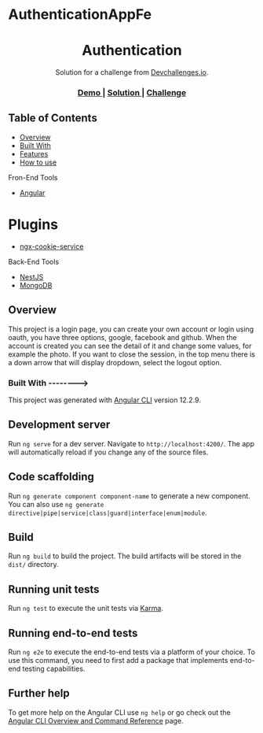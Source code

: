 # AuthenticationAppFe

<h1 align="center">Authentication</h1>

<div align="center">
   Solution for a challenge from  <a href="http://devchallenges.io" target="_blank">Devchallenges.io</a>.
</div>

<div align="center">
  <h3>
    <a href="https://cranky-mirzakhani-fe9180.netlify.app/login">
      Demo
    </a>
    <span> | </span>
    <a href="https://github.com/ProjectXfire/devChallenges_authentication">
      Solution
    </a>
    <span> | </span>
    <a href="https://devchallenges.io/challenges/N1fvBjQfhlkctmwj1tnw">
      Challenge
    </a>
  </h3>
</div>

<!-- TABLE OF CONTENTS -->

## Table of Contents

- [Overview](#overview)
- [Built With](#built-with)
- [Features](#features)
- [How to use](#how-to-use)

Fron-End Tools

- [Angular](https://angular.io/)

# Plugins

- [ngx-cookie-service](https://www.npmjs.com/package/ngx-cookie-service)

Back-End Tools

- [NestJS](https://nestjs.com/)
- [MongoDB](https://www.mongodb.com/)

<!-- OVERVIEW -->

## Overview

This project is a login page, you can create your own account or login using oauth, you have three options, google, facebook and github. When the account is created you can see the detail of it and change some values, for example the photo.
If you want to close the session, in the top menu there is a down arrow that will display dropdown, select the logout option.

### Built With -------->

This project was generated with [Angular CLI](https://github.com/angular/angular-cli) version 12.2.9.

## Development server

Run `ng serve` for a dev server. Navigate to `http://localhost:4200/`. The app will automatically reload if you change any of the source files.

## Code scaffolding

Run `ng generate component component-name` to generate a new component. You can also use `ng generate directive|pipe|service|class|guard|interface|enum|module`.

## Build

Run `ng build` to build the project. The build artifacts will be stored in the `dist/` directory.

## Running unit tests

Run `ng test` to execute the unit tests via [Karma](https://karma-runner.github.io).

## Running end-to-end tests

Run `ng e2e` to execute the end-to-end tests via a platform of your choice. To use this command, you need to first add a package that implements end-to-end testing capabilities.

## Further help

To get more help on the Angular CLI use `ng help` or go check out the [Angular CLI Overview and Command Reference](https://angular.io/cli) page.
